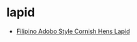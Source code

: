 # lapid

 * [Filipino Adobo Style Cornish Hens Lapid](../index/f/filipino-adobo-style-cornish-hens-lapid-10170.json)
